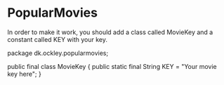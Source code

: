 # PopularMovies

In order to make it work, you should add a class called MovieKey and a constant called KEY with your key.

package dk.ockley.popularmovies;

public final class MovieKey {
    public static final String KEY = "Your movie key here";
}

